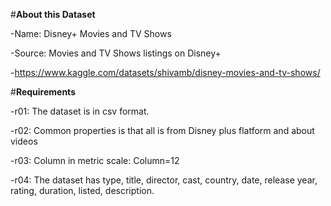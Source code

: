 #**About this Dataset**

  -Name: Disney+ Movies and TV Shows
  
  -Source: Movies and TV Shows listings on Disney+
  
  -https://www.kaggle.com/datasets/shivamb/disney-movies-and-tv-shows/


#**Requirements**

  -r01: The dataset is in csv format.
  
  -r02: Common properties is that all is from Disney plus flatform and about videos
  
  -r03: Column in metric scale: Column=12
  
  -r04: The dataset has type, title, director, cast, country, date, release year, rating, duration, listed, description.
  

